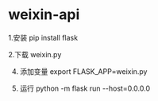 # weixin-api

1.安装
pip install flask

2.下载
weixin.py

4. 添加变量
export FLASK_APP=weixin.py 

5. 运行
python -m flask run --host=0.0.0.0


